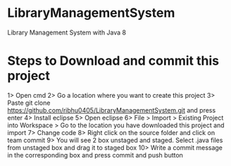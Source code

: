 # LibraryManagementSystem
Library Management System with Java 8

# Steps to Download and commit this project
1> Open cmd
2> Go a location where you want to create this project
3> Paste git clone https://github.com/ribhu0405/LibraryManagementSystem.git and press enter
4> Install eclipse
5> Open eclipse
6> File > Import > Existing Project into Workspace > Go to the location you have downloaded this project and import
7> Change code
8> Right click on the source folder and click on team commit
9> You will see 2 box unstaged and staged. Select .java files from unstaged box and drag it to staged box
10> Write a commit message in the corresponding box and press commit and push button

